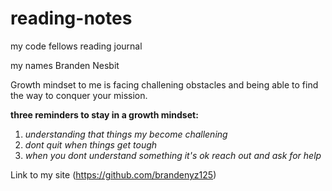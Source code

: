 # reading-notes

my code fellows reading journal

my names Branden Nesbit

Growth mindset to me is facing challening obstacles and being able to find the way to conquer your mission. 

**three reminders to stay in a growth mindset:**

1. *understanding that things my become challening*
2. *dont quit when things get tough*
3. *when you dont understand something it's ok reach out and ask for help*

Link to my site (https://github.com/brandenyz125)
